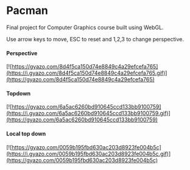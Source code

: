 # Pacman

Final project for Computer Graphics course built using WebGL.

Use arrow keys to move, ESC to reset and 1,2,3 to change perspective.

#### Perspective
[![https://gyazo.com/8d4f5ca150d74e8849c4a29efcefa765](https://i.gyazo.com/8d4f5ca150d74e8849c4a29efcefa765.gif)](https://gyazo.com/8d4f5ca150d74e8849c4a29efcefa765)

#### Topdown
[![https://gyazo.com/6a5ac6260bd910645ccd133bb9100759](https://i.gyazo.com/6a5ac6260bd910645ccd133bb9100759.gif)](https://gyazo.com/6a5ac6260bd910645ccd133bb9100759)

#### Local top down
[![https://gyazo.com/0059b195fbd630ac203d8923fe004b5c](https://i.gyazo.com/0059b195fbd630ac203d8923fe004b5c.gif)](https://gyazo.com/0059b195fbd630ac203d8923fe004b5c)
